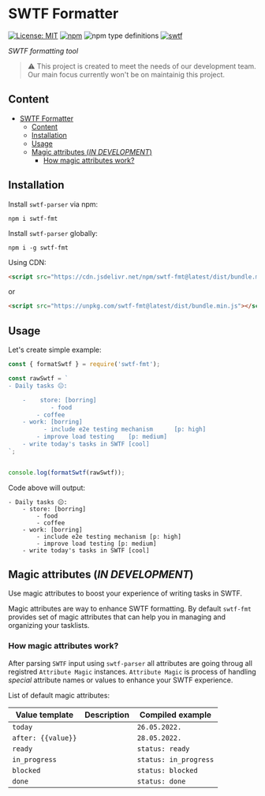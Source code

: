 # SWTF Formatter

[![License: MIT](https://img.shields.io/badge/License-MIT-gold.svg)](https://opensource.org/licenses/MIT)
[![npm](https://img.shields.io/npm/v/swtf-fmt)](https://www.npmjs.com/package/swtf-fmt)
![npm type definitions](https://img.shields.io/npm/types/swtf-fmt)
[![swtf](https://img.shields.io/badge/support-SWTF-brightgreen)](https://github.com/the-art-of-dev/swtf)

*SWTF formatting tool*

> ⚠️ This project is created to meet the needs of our development team. Our main focus currently won't be on maintainig this project.


## Content
- [SWTF Formatter](#swtf-formatter)
  - [Content](#content)
  - [Installation](#installation)
  - [Usage](#usage)
  - [Magic attributes (*IN DEVELOPMENT*)](#magic-attributes-in-development)
    - [How magic attributes work?](#how-magic-attributes-work)

## Installation

Install `swtf-parser` via npm:

```
npm i swtf-fmt
```

Install `swtf-parser` globally:

```
npm i -g swtf-fmt
```

Using CDN:

```html
<script src="https://cdn.jsdelivr.net/npm/swtf-fmt@latest/dist/bundle.min.js"></script>
```
or
```html
<script src="https://unpkg.com/swtf-fmt@latest/dist/bundle.min.js"></script>
```

## Usage

Let's create simple example:
```js
const { formatSwtf } = require('swtf-fmt');

const rawSwtf = `
- Daily tasks 😐:

    -    store: [borring]
            - food
        - coffee
    - work: [borring]
          - include e2e testing mechanism      [p: high]
        - improve load testing    [p: medium]
    - write today's tasks in SWTF [cool]
`;


console.log(formatSwtf(rawSwtf));
```

Code above will output:
```
- Daily tasks 😐:
    - store: [borring]
        - food
        - coffee
    - work: [borring]
        - include e2e testing mechanism [p: high]
        - improve load testing [p: medium]
    - write today's tasks in SWTF [cool]
```

## Magic attributes (*IN DEVELOPMENT*)

Use magic attributes to boost your experience of writing tasks in SWTF.

Magic attributes are way to enhance SWTF formatting. By default `swtf-fmt` provides set of magic attributes that can help you in managing and organizing your tasklists.

### How magic attributes work?

After parsing `SWTF` input using `swtf-parser` all attributes are going throug all registred `Attribute Magic` instances. `Attribute Magic` is process of handling *special* attribute names or values to enhance your SWTF experience.

List of default magic attributes:

| Value template     | Description | Compiled example     |
| ------------------ | ----------- | -------------------- |
| `today`            |             | `26.05.2022.`        |
| `after: {{value}}` |             | `28.05.2022.`        |
| `ready`            |             | `status: ready`       |
| `in_progress`      |             | `status: in_progress` |
| `blocked`          |             | `status: blocked`     |
| `done`             |             | `status: done`        |
